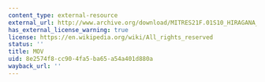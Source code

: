 ```yaml
---
content_type: external-resource
external_url: http://www.archive.org/download/MITRES21F.01S10_HIRAGANA_EXERCISES/2b2.mov
has_external_license_warning: true
license: https://en.wikipedia.org/wiki/All_rights_reserved
status: ''
title: MOV
uid: 8e2574f8-cc90-4fa5-ba65-a54a401d880a
wayback_url: ''
---
```

